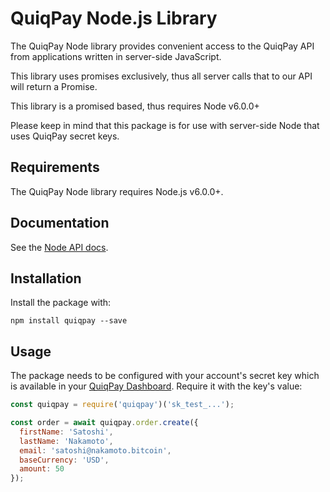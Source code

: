 # QuiqPay Node.js Library

The QuiqPay Node library provides convenient access to the QuiqPay API from applications written in server-side JavaScript.

This library uses promises exclusively, thus all server calls that to our API will return a Promise.

This library is a promised based, thus requires Node v6.0.0+

Please keep in mind that this package is for use with server-side Node that uses QuiqPay secret keys.

## Requirements

The QuiqPay Node library requires Node.js v6.0.0+.

## Documentation

See the [Node API docs](https://developer.quiqpay.io).

## Installation

Install the package with:

    npm install quiqpay --save

## Usage

The package needs to be configured with your account's secret key which is
available in your [QuiqPay Dashboard](https://app.quiqpay.io/api). Require it with the key's
value:

``` js
const quiqpay = require('quiqpay')('sk_test_...');

const order = await quiqpay.order.create({
  firstName: 'Satoshi',
  lastName: 'Nakamoto',
  email: 'satoshi@nakamoto.bitcoin',
  baseCurrency: 'USD',
  amount: 50
});
```
